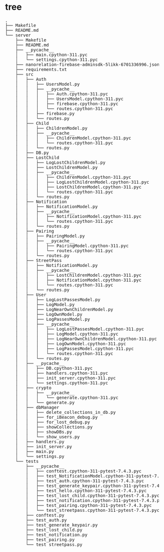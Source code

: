 # tree

<pre>
.
├── Makefile
├── README.md
└── server
    ├── Makefile
    ├── README.md
    ├── __pycache__
    │   ├── main.cpython-311.pyc
    │   └── settings.cpython-311.pyc
    ├── nanorelation-firebase-adminsdk-5likk-6701336996.json
    ├── requirements.txt
    ├── src
    │   ├── Auth
    │   │   ├── UsersModel.py
    │   │   ├── __pycache__
    │   │   │   ├── Auth.cpython-311.pyc
    │   │   │   ├── UsersModel.cpython-311.pyc
    │   │   │   ├── firebase.cpython-311.pyc
    │   │   │   └── routes.cpython-311.pyc
    │   │   ├── firebase.py
    │   │   └── routes.py
    │   ├── Child
    │   │   ├── ChildrenModel.py
    │   │   ├── __pycache__
    │   │   │   ├── ChildrenModel.cpython-311.pyc
    │   │   │   └── routes.cpython-311.pyc
    │   │   └── routes.py
    │   ├── DB.py
    │   ├── LostChild
    │   │   ├── LogLostChildrenModel.py
    │   │   ├── LostChildrenModel.py
    │   │   ├── __pycache__
    │   │   │   ├── ChildrenModel.cpython-311.pyc
    │   │   │   ├── LogLostChildrenModel.cpython-311.pyc
    │   │   │   ├── LostChildrenModel.cpython-311.pyc
    │   │   │   └── routes.cpython-311.pyc
    │   │   └── routes.py
    │   ├── Notification
    │   │   ├── NotificationModel.py
    │   │   ├── __pycache__
    │   │   │   ├── NotificationModel.cpython-311.pyc
    │   │   │   └── routes.cpython-311.pyc
    │   │   └── routes.py
    │   ├── Pairing
    │   │   ├── PairingModel.py
    │   │   ├── __pycache__
    │   │   │   ├── PairingModel.cpython-311.pyc
    │   │   │   └── routes.cpython-311.pyc
    │   │   └── routes.py
    │   ├── StreetPass
    │   │   ├── NotificationModel.py
    │   │   ├── __pycache__
    │   │   │   ├── LostChildrenModel.cpython-311.pyc
    │   │   │   ├── NotificationModel.cpython-311.pyc
    │   │   │   └── routes.cpython-311.pyc
    │   │   └── routes.py
    │   ├── User
    │   │   ├── LogLostPassesModel.py
    │   │   ├── LogModel.py
    │   │   ├── LogNearOwnChildrenModel.py
    │   │   ├── LogOwnModel.py
    │   │   ├── LogPassesModel.py
    │   │   ├── __pycache__
    │   │   │   ├── LogLostPassesModel.cpython-311.pyc
    │   │   │   ├── LogModel.cpython-311.pyc
    │   │   │   ├── LogNearOwnChildrenModel.cpython-311.pyc
    │   │   │   ├── LogOwnModel.cpython-311.pyc
    │   │   │   ├── LogPassesModel.cpython-311.pyc
    │   │   │   └── routes.cpython-311.pyc
    │   │   └── routes.py
    │   ├── __pycache__
    │   │   ├── DB.cpython-311.pyc
    │   │   ├── handlers.cpython-311.pyc
    │   │   ├── init_server.cpython-311.pyc
    │   │   └── settings.cpython-311.pyc
    │   ├── crypto
    │   │   ├── __pycache__
    │   │   │   └── generate.cpython-311.pyc
    │   │   └── generate.py
    │   ├── dbManager
    │   │   ├── delete_collections_in_db.py
    │   │   ├── for_iBeacon_debug.py
    │   │   ├── for_lost_debug.py
    │   │   ├── showCollections.py
    │   │   ├── showDBs.py
    │   │   └── show_users.py
    │   ├── handlers.py
    │   ├── init_server.py
    │   ├── main.py
    │   └── settings.py
    └── tests
        ├── __pycache__
        │   ├── conftest.cpython-311-pytest-7.4.3.pyc
        │   ├── test_NotificationModel.cpython-311-pytest-7.4.3.pyc
        │   ├── test_auth.cpython-311-pytest-7.4.3.pyc
        │   ├── test_generate_keypair.cpython-311-pytest-7.4.3.pyc
        │   ├── test_hello.cpython-311-pytest-7.4.3.pyc
        │   ├── test_lost_child.cpython-311-pytest-7.4.3.pyc
        │   ├── test_notification.cpython-311-pytest-7.4.3.pyc
        │   ├── test_pairing.cpython-311-pytest-7.4.3.pyc
        │   └── test_streetpass.cpython-311-pytest-7.4.3.pyc
        ├── conftest.py
        ├── test_auth.py
        ├── test_generate_keypair.py
        ├── test_lost_child.py
        ├── test_notification.py
        ├── test_pairing.py
        └── test_streetpass.py
</pre>
